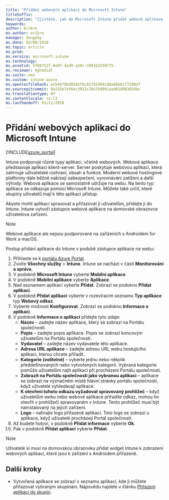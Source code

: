 ```yaml
---
title: "Přidání webových aplikací do Microsoft Intune"
titleSuffix: 
description: "Zjistěte, jak do Microsoft Intune přidat webové aplikace."
keywords: 
author: Erikre
ms.author: erikre
manager: dougeby
ms.date: 03/08/2018
ms.topic: article
ms.prod: 
ms.service: microsoft-intune
ms.technology: 
ms.assetid: 5f08752f-0e87-4ad9-a34c-4991b3150775
ms.reviewer: mghadial
ms.suite: ems
ms.custom: intune-azure
ms.openlocfilehash: ecb44f8b98501f6c82f91994cd8a06b8177208d7
ms.sourcegitcommit: 8a235b7af6ec3932c29a76d0b1aa481d983054bc
ms.translationtype: HT
ms.contentlocale: cs-CZ
ms.lasthandoff: 03/12/2018
---
```

# <a name="how-to-add-web-apps-to-microsoft-intune"></a>Přidání webových aplikací do Microsoft Intune

[!INCLUDE[azure_portal](./includes/azure_portal.md)]

Intune podporuje různé typy aplikací, včetně webových. Webová aplikace představuje aplikaci klient-server. Server poskytuje webovou aplikaci, která zahrnuje uživatelské rozhraní, obsah a funkce. Moderní webové hostingové platformy dále běžně nabízejí zabezpečení, vyrovnávání zatížení a další výhody. Webová aplikace se samostatně udržuje na webu. Na tento typ aplikace se odkazuje pomocí Microsoft Intune. Můžete také určit, které skupiny uživatelů mají k této aplikaci přístup. 

Abyste mohli aplikaci spravovat a přiřazovat ji uživatelům, přidejte ji do Intune. Intune vytvoří zástupce webové aplikace na domovské obrazovce uživatelova zařízení.

> [!Note]
> Webové aplikace ale nejsou podporované na zařízeních s Androidem for Work a macOS.

Postup přidání aplikace do Intune v podobě zástupce aplikace na webu:

1. Přihlaste se k [portálu Azure Portal](https://portal.azure.com).
2. Zvolte **Všechny služby** > **Intune**. Intune se nachází v části **Monitorování a správa**.
3. V podokně **Microsoft Intune** vyberte **Mobilní aplikace**.
4. V podokně **Mobilní aplikace** vyberte **Aplikace**.
5. Nad seznamem aplikací vyberte **Přidat**. Zobrazí se podokno **Přidat aplikaci**.
6. V podokně **Přidat aplikaci** vyberte v rozevíracím seznamu **Typ aplikace** typ **Webový odkaz**.
7. Vyberte možnost **Konfigurovat**. Zobrazí se podokno **Informace o aplikaci**.
8. V podokně **Informace o aplikaci** přidejte tyto údaje:
    - **Název** – zadejte název aplikace, který se zobrazí na Portálu společnosti.
    - **Popis** – zadejte popis aplikace. Popis se zobrazí koncovým uživatelům na Portálu společnosti.
    - **Vydavatel** – zadejte název vydavatele této aplikace.
    - **Adresa URL aplikace** – zadejte adresu URL webu hostujícího aplikaci, kterou chcete přiřadit.
    - **Kategorie (volitelné)** – vyberte jednu nebo několik předdefinovaných nebo vytvořených kategorií. Vybraná kategorie pomůže uživatelům najít aplikaci při procházení Portálu společnosti.
    - **Zobrazit na Portálu společnosti jako vybranou aplikaci** – aplikace se zobrazí na význačném místě hlavní stránky portálu společnosti, když uživatelé vyhledávají aplikace.
    - **K otevření tohoto odkazu vyžadovat spravovaný prohlížeč** – když uživatelům webu nebo webové aplikace přiřadíte odkaz, mohou ho otevřít v prohlížeči spravovaném v Intune. Tento prohlížeč musí být nainstalovaný na jejich zařízení.
    - **Logo** – nahrajte logo přiřazené aplikaci. Toto logo se zobrazí u aplikace, když uživatelé procházejí Portál společnosti.
9. Až budete hotovi, v podokně **Přidat informace** vyberte **Ok**.
10. Pak v podokně **Přidat aplikaci** vyberte **Přidat**.

> [!Note]
> Uživatelé si musí na domovskou obrazovku přidat widget Intune k zobrazení webových aplikací, které jsou k zařízení s Androidem přiřazené.

## <a name="next-steps"></a>Další kroky

- Vytvořená aplikace se zobrazí v seznamu aplikací, kde ji můžete přiřazovat vybraným skupinám. Nápovědu najdete v článku [Přiřazení aplikací do skupin](apps-deploy.md).